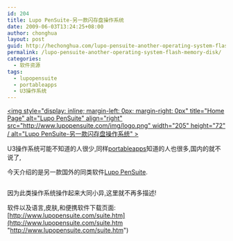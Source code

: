 ```yaml
---
id: 204
title: Lupo PenSuite-另一款闪存盘操作系统
date: 2009-06-03T13:24:25+08:00
author: chonghua
layout: post
guid: http://hechonghua.com/lupo-pensuite-another-operating-system-flash-memory-disk/
permalink: /lupo-pensuite-another-operating-system-flash-memory-disk/
categories:
  - 软件资源
tags:
  - lupopensuite
  - portableapps
  - U3操作系统
---
```

[<img style="display: inline; margin-left: 0px; margin-right: 0px" title="Home Page" alt="Lupo PenSuite" align="right" src="http://www.lupopensuite.com/img/logo.png" width="205" height="72" / alt="Lupo PenSuite-另一款闪存盘操作系统" >](http://www.lupopensuite.com/index.htm) 

U3操作系统可能不知道的人很少,同样<a href="http://portableapps.com/" target="_blank">portableapps</a>知道的人也很多,国内的就不说了,

今天介绍的是另一款国外的同类软件<a href="http://www.lupopensuite.com" target="_blank">Lupo PenSuite</a>.

<!--more--><img alt="" src="http://www.lupopensuite.com/img/ant4.png" / alt="Lupo PenSuite-另一款闪存盘操作系统" > 

因为此类操作系统操作起来大同小异,这里就不再多描述!

软件以及语言,皮肤,和便携软件下载页面:[http://www.lupopensuite.com/suite.htm](http://www.lupopensuite.com/suite.htm "http://www.lupopensuite.com/suite.htm")
